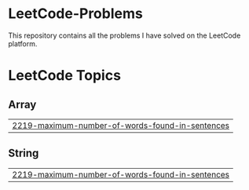 # LeetCode-Problems
This repository contains all the problems I have solved on the LeetCode platform.

<!---LeetCode Topics Start-->
# LeetCode Topics
## Array
|  |
| ------- |
| [2219-maximum-number-of-words-found-in-sentences](https://github.com/sathwikradarapu/LeetCode-Problems/tree/master/2219-maximum-number-of-words-found-in-sentences) |
## String
|  |
| ------- |
| [2219-maximum-number-of-words-found-in-sentences](https://github.com/sathwikradarapu/LeetCode-Problems/tree/master/2219-maximum-number-of-words-found-in-sentences) |
<!---LeetCode Topics End-->